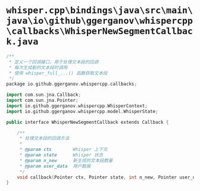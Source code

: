 # `whisper.cpp\bindings\java\src\main\java\io\github\ggerganov\whispercpp\callbacks\WhisperNewSegmentCallback.java`

```cpp
/**
 * 定义一个回调接口，用于处理文本段的回调
 * 每次生成新的文本段时调用
 * 使用 whisper_full_...() 函数获取文本段
 */
package io.github.ggerganov.whispercpp.callbacks;

import com.sun.jna.Callback;
import com.sun.jna.Pointer;
import io.github.ggerganov.whispercpp.WhisperContext;
import io.github.ggerganov.whispercpp.model.WhisperState;

public interface WhisperNewSegmentCallback extends Callback {

    /**
     * 处理文本段的回调方法
     *
     * @param ctx        Whisper 上下文
     * @param state      Whisper 状态
     * @param n_new      新生成的文本段数量
     * @param user_data  用户数据
     */
    void callback(Pointer ctx, Pointer state, int n_new, Pointer user_data);
}
```